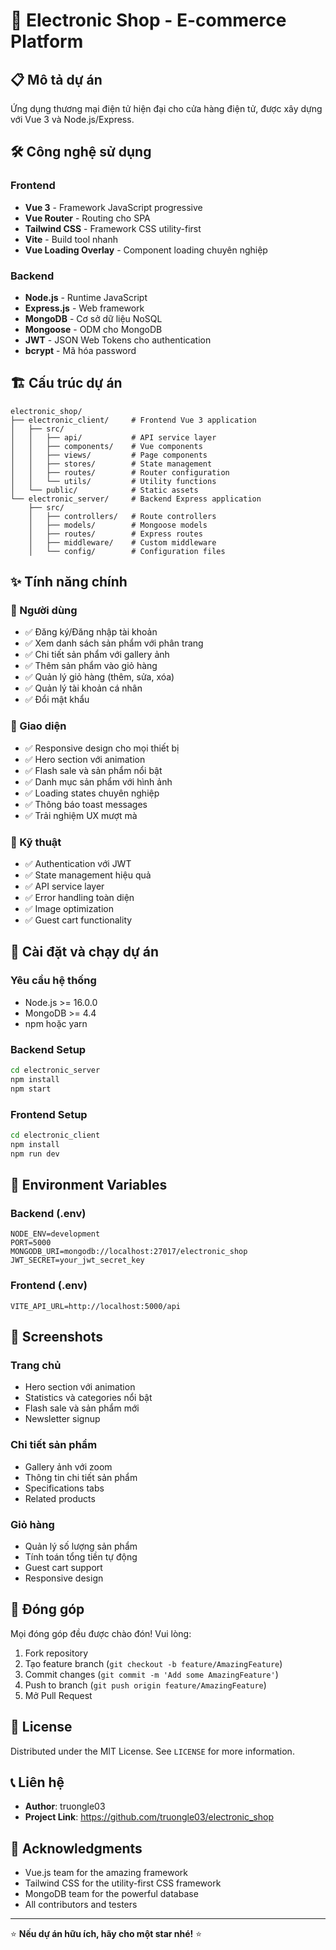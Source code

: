 # 🛒 Electronic Shop - E-commerce Platform

## 📋 Mô tả dự án
Ứng dụng thương mại điện tử hiện đại cho cửa hàng điện tử, được xây dựng với Vue 3 và Node.js/Express.

## 🛠️ Công nghệ sử dụng

### Frontend
- **Vue 3** - Framework JavaScript progressive
- **Vue Router** - Routing cho SPA
- **Tailwind CSS** - Framework CSS utility-first
- **Vite** - Build tool nhanh
- **Vue Loading Overlay** - Component loading chuyên nghiệp

### Backend  
- **Node.js** - Runtime JavaScript
- **Express.js** - Web framework
- **MongoDB** - Cơ sở dữ liệu NoSQL
- **Mongoose** - ODM cho MongoDB
- **JWT** - JSON Web Tokens cho authentication
- **bcrypt** - Mã hóa password

## 🏗️ Cấu trúc dự án

```
electronic_shop/
├── electronic_client/     # Frontend Vue 3 application
│   ├── src/
│   │   ├── api/           # API service layer
│   │   ├── components/    # Vue components
│   │   ├── views/         # Page components
│   │   ├── stores/        # State management
│   │   ├── routes/        # Router configuration
│   │   └── utils/         # Utility functions
│   └── public/            # Static assets
└── electronic_server/     # Backend Express application
    ├── src/
    │   ├── controllers/   # Route controllers
    │   ├── models/        # Mongoose models
    │   ├── routes/        # Express routes
    │   ├── middleware/    # Custom middleware
    │   └── config/        # Configuration files
```

## ✨ Tính năng chính

### 🎯 Người dùng
- ✅ Đăng ký/Đăng nhập tài khoản
- ✅ Xem danh sách sản phẩm với phân trang
- ✅ Chi tiết sản phẩm với gallery ảnh
- ✅ Thêm sản phẩm vào giỏ hàng
- ✅ Quản lý giỏ hàng (thêm, sửa, xóa)
- ✅ Quản lý tài khoản cá nhân
- ✅ Đổi mật khẩu

### 🏪 Giao diện
- ✅ Responsive design cho mọi thiết bị
- ✅ Hero section với animation
- ✅ Flash sale và sản phẩm nổi bật
- ✅ Danh mục sản phẩm với hình ảnh
- ✅ Loading states chuyên nghiệp
- ✅ Thông báo toast messages
- ✅ Trải nghiệm UX mượt mà

### 🔧 Kỹ thuật
- ✅ Authentication với JWT
- ✅ State management hiệu quả
- ✅ API service layer
- ✅ Error handling toàn diện
- ✅ Image optimization
- ✅ Guest cart functionality

## 🚀 Cài đặt và chạy dự án

### Yêu cầu hệ thống
- Node.js >= 16.0.0
- MongoDB >= 4.4
- npm hoặc yarn

### Backend Setup
```bash
cd electronic_server
npm install
npm start
```

### Frontend Setup  
```bash
cd electronic_client
npm install
npm run dev
```

## 🔑 Environment Variables

### Backend (.env)
```env
NODE_ENV=development
PORT=5000
MONGODB_URI=mongodb://localhost:27017/electronic_shop
JWT_SECRET=your_jwt_secret_key
```

### Frontend (.env)
```env
VITE_API_URL=http://localhost:5000/api
```

## 📱 Screenshots

### Trang chủ
- Hero section với animation
- Statistics và categories nổi bật
- Flash sale và sản phẩm mới
- Newsletter signup

### Chi tiết sản phẩm
- Gallery ảnh với zoom
- Thông tin chi tiết sản phẩm
- Specifications tabs
- Related products

### Giỏ hàng
- Quản lý số lượng sản phẩm
- Tính toán tổng tiền tự động
- Guest cart support
- Responsive design

## 🤝 Đóng góp
Mọi đóng góp đều được chào đón! Vui lòng:
1. Fork repository
2. Tạo feature branch (`git checkout -b feature/AmazingFeature`)
3. Commit changes (`git commit -m 'Add some AmazingFeature'`)
4. Push to branch (`git push origin feature/AmazingFeature`)
5. Mở Pull Request

## 📄 License
Distributed under the MIT License. See `LICENSE` for more information.

## 📞 Liên hệ
- **Author**: truongle03
- **Project Link**: https://github.com/truongle03/electronic_shop

## 🎉 Acknowledgments
- Vue.js team for the amazing framework
- Tailwind CSS for the utility-first CSS framework
- MongoDB team for the powerful database
- All contributors and testers

---
⭐ **Nếu dự án hữu ích, hãy cho một star nhé!** ⭐
